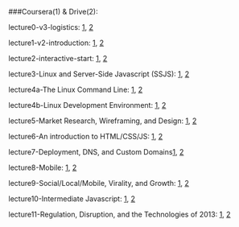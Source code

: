###Coursera(1) & Drive(2):

lecture0-v3-logistics: [1](https://spark-public.s3.amazonaws.com/startup/lecture_slides/lecture0-v3-logistics.pdf), [2](https://docs.google.com/file/d/0B3GawKz4dDR7SXJVMmtmQW1zMTA/edit?usp=sharing)

lecture1-v2-introduction: [1](https://spark-public.s3.amazonaws.com/startup/lecture_slides/lecture1-v2-introduction.pdf), [2](https://docs.google.com/file/d/0B3GawKz4dDR7Q09fRVh4R0tuYmc/edit?usp=sharing)

lecture2-interactive-start: [1](https://d396qusza40orc.cloudfront.net/startup/lecture_slides%2Flecture2-interactive-start.pdf), [2](https://docs.google.com/file/d/0B3GawKz4dDR7NHMxVjNKUVJQcnc/edit?usp=sharing)

lecture3-Linux and Server-Side Javascript (SSJS): [1](https://d396qusza40orc.cloudfront.net/startup/lecture_slides%2Flecture3-linux-ssjs-v2.pdf), [2](https://docs.google.com/file/d/0B3GawKz4dDR7UWp2Y011Qm82Tjg/edit?usp=sharing)

lecture4a-The Linux Command Line: [1](https://d396qusza40orc.cloudfront.net/startup/lecture_slides%2Flecture4a-linux-command-line.pdf), [2](https://docs.google.com/file/d/0B3GawKz4dDR7a0lKRkVJbnNvTmc/edit?usp=sharing)

lecture4b-Linux Development Environment: [1](https://d396qusza40orc.cloudfront.net/startup/lecture_slides%2Flecture4b-developer-environment.pdf), [2](https://docs.google.com/file/d/0B3GawKz4dDR7LUVsZmVEc3FMTGs/edit?usp=sharing)

lecture5-Market Research, Wireframing, and Design: [1](https://spark-public.s3.amazonaws.com/startup/lecture_slides/lecture5-market-wireframing-design.pdf), [2](https://docs.google.com/file/d/0B3GawKz4dDR7RmJmZUNkb1JJS3M/edit?usp=sharing)

lecture6-An introduction to HTML/CSS/JS: [1](https://spark-public.s3.amazonaws.com/startup/lecture_slides/lecture6-html-css-js.pdf), [2](https://docs.google.com/file/d/0B3GawKz4dDR7ZV9NTFdXVmVYZE0/edit?usp=sharing)

lecture7-Deployment, DNS, and Custom Domains[1](https://spark-public.s3.amazonaws.com/startup/lecture_slides/lecture7-deployment-dns-custom-domains.pdf), [2](https://docs.google.com/file/d/0B3GawKz4dDR7Tl9tNVpZNHltQ2c/edit?usp=sharing)

lecture8-Mobile: [1](https://d396qusza40orc.cloudfront.net/startup%2Flecture_slides%2Flecture8-mobile-v2.pdf), [2](https://docs.google.com/file/d/0B3GawKz4dDR7Y2hHYnhLbkQ5M2c/edit?usp=sharing)

lecture9-Social/Local/Mobile, Virality, and Growth: [1](https://d396qusza40orc.cloudfront.net/startup%2Flecture_slides%2Flecture9-social-local-mobile-growth-virality.pdf), [2](https://docs.google.com/file/d/0B3GawKz4dDR7LTVJUTBwaldadU0/edit?usp=sharing)

lecture10-Intermediate Javascript: [1](https://d396qusza40orc.cloudfront.net/startup%2Flecture_slides%2Flecture10-intermediate-js.pdf), [2](https://docs.google.com/file/d/0B3GawKz4dDR7bFBkc0ZRN3BJalE/edit?usp=sharing)

lecture11-Regulation, Disruption, and the Technologies of 2013: [1](https://d28rh4a8wq0iu5.cloudfront.net/startup/lecture_slides/lecture11-regulation-disruption-technologies-2013.pdf), [2](https://docs.google.com/file/d/0B3GawKz4dDR7Z0c0OEF5S29FQ2s/edit?usp=sharing)
